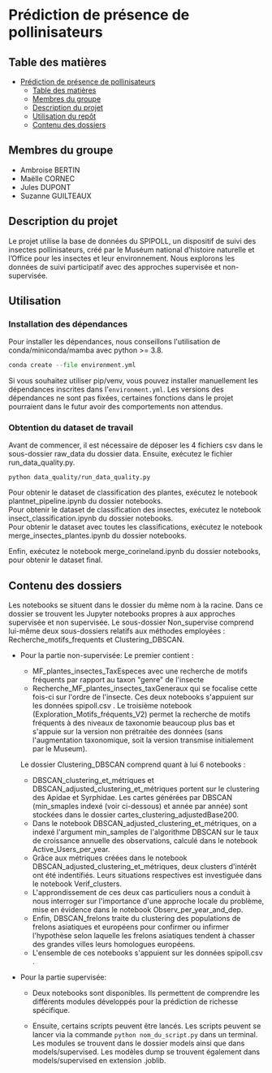 # Prédiction de présence de pollinisateurs 

## Table des matières
- [Prédiction de présence de pollinisateurs](#prédiction-de-présence-de-pollinisateurs)
  - [Table des matières](#table-des-matières)
  - [Membres du groupe](#membres-du-groupe)
  - [Description du projet](#description-du-projet)
  - [Utilisation du repôt](#utilisation)
  - [Contenu des dossiers](#contenu-des-dossiers)

## Membres du groupe

- Ambroise BERTIN
- Maëlle CORNEC
- Jules DUPONT
- Suzanne GUILTEAUX

## Description du projet

Le projet utilise la base de données du SPIPOLL, un dispositif de suivi des insectes pollinisateurs, créé par le Muséum national d’histoire naturelle et l’Office pour les insectes et leur environnement. Nous explorons les données de suivi participatif avec des approches supervisée et non-supervisée.

## Utilisation 

### Installation des dépendances

Pour installer les dépendances, nous conseillons l'utilisation de conda/miniconda/mamba avec python >= 3.8.

```python
conda create --file environment.yml
```

Si vous souhaitez utiliser pip/venv, vous pouvez installer manuellement les dépendances inscrites dans l'`environment.yml`.
Les versions des dépendances ne sont pas fixées, certaines fonctions dans le projet pourraient dans le futur avoir des comportements non attendus.

### Obtention du dataset de travail

Avant de commencer, il est nécessaire de déposer les 4 fichiers csv dans le sous-dossier raw_data du dossier data. Ensuite, exécutez le fichier run_data_quality.py.
```
python data_quality/run_data_quality.py
```
Pour obtenir le dataset de classification des plantes, exécutez le notebook plantnet_pipeline.ipynb du dossier notebooks.   
Pour obtenir le dataset de classification des insectes, exécutez le notebook insect_classification.ipynb du dossier notebooks.   
Pour obtenir le dataset avec toutes les classifications, exécutez le notebook merge_insectes_plantes.ipynb du dossier notebooks.   
  
Enfin, exécutez le notebook merge_corineland.ipynb du dossier notebooks, pour obtenir le dataset final.

## Contenu des dossiers

Les notebooks se situent dans le dossier du même nom à la racine. Dans ce dossier se trouvent les Jupyter notebooks propres à aux approches supervisée et non supervisée. 
Le sous-dossier Non_supervise comprend lui-même deux sous-dossiers relatifs aux méthodes employées : Recherche_motifs_frequents et Clustering_DBSCAN. 

- Pour la partie non-supervisée:
  Le premier contient : 
  - MF_plantes_insectes_TaxEspeces avec une recherche de motifs fréquents par rapport au taxon "genre" de l'insecte
  - Recherche_MF_plantes_insectes_taxGeneraux qui se focalise cette fois-ci sur l'ordre de l'insecte.
  Ces deux notebooks s'appuient sur les données spipoll.csv .
  Le troisième notebook (Exploration_Motifs_fréquents_V2) permet la recherche de motifs fréquents à des niveaux de taxonomie beaucoup plus bas et s'appuie sur la version non prétraitée des données (sans l'augmentation taxonomique, soit la version transmise initialement par le Museum).  

  Le dossier Clustering_DBSCAN comprend quant à lui 6 notebooks : 
  - DBSCAN_clustering_et_métriques et DBSCAN_adjusted_clustering_et_métriques portent sur le clustering des Apidae et Syrphidae. Les cartes générées par DBSCAN (min_smaples indexé (voir ci-dessous) et année par année) sont stockées dans le dossier cartes_clustering_adjustedBase200.
  - Dans le notebook DBSCAN_adjusted_clustering_et_métriques, on a indexé l'argument min_samples de l'algorithme DBSCAN sur le taux de croissance annuelle des observations, calculé dans le notebook Active_Users_per_year.
  - Grâce aux métriques créées dans le notebook DBSCAN_adjusted_clustering_et_métriques, deux clusters d'intérêt ont été indentifiés. Leurs situations respectives est investiguée dans le notebook Verif_clusters.
  - L'approndissement de ces deux cas particuliers nous a conduit à nous interroger sur l'importance d'une approche locale du problème, mise en évidence dans le notebook Observ_per_year_and_dep.
  - Enfin, DBSCAN_frelons traite du clustering des populations de frelons asiatiques et européens pour confirmer ou infirmer l'hypothèse selon laquelle les frelons asiatiques tendent à chasser des grandes villes leurs homologues européens.
  - L'ensemble de ces notebooks s'appuient sur les données spipoll.csv .
  
- Pour la partie supervisée:

  - Deux notebooks sont disponibles. Ils permettent de comprendre les différents modules développés pour la prédiction de richesse spécifique.

  - Ensuite, certains scripts peuvent être lancés. Les scripts peuvent se lancer via la commande `python nom_du_script.py` dans un terminal. Les modules se trouvent dans le dossier models ainsi que dans models/supervised. Les modèles dump se trouvent également dans models/supervised en extension .joblib.
